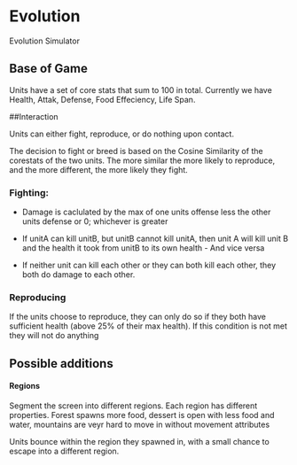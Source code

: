# Evolution
Evolution Simulator

## Base of Game
Units have a set of core stats that sum to 100 in total. Currently we have Health, Attak, Defense, Food Effeciency, Life Span.

##Interaction

Units can either fight, reproduce, or do nothing upon contact.

The decision to fight or breed is based on the Cosine Similarity of the corestats of the two units. The more similar the more likely to reproduce, and the more different, the more likely they fight.


### Fighting:
- Damage is caclulated by the max of one units offense less the other units defense or 0; whichever is greater

- If unitA can kill unitB, but unitB cannot kill unitA, then unit A will kill unit B and the health it took from unitB to its own health - And vice versa

- If neither unit can kill each other or they can both kill each other, they both do damage to each other.

### Reproducing

If the units choose to reproduce, they can only do so if they both have sufficient health (above 25% of their max health). If this condition is not met they will not do anything


## Possible additions

#### Regions
Segment the screen into different regions. Each region has different properties. Forest spawns more food, dessert is open with less food and water, mountains are veyr hard to move in without movement attributes

Units bounce within the region they spawned in, with a small chance to escape into a different region.

